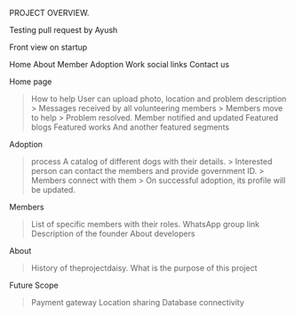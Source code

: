 PROJECT OVERVIEW.

Testing pull request by Ayush

Front view on startup

Home    About    Member  Adoption   Work   social links   Contact us

Home page
> How to help
> User can upload photo, location and problem description > Messages received by all volunteering members > Members move to help > Problem resolved.
 Member notified and updated
> Featured blogs
>Featured works
>And another featured segments

Adoption
>process
>A catalog of different dogs with their details. > Interested person can contact the members and provide government ID.  >  Members connect with them > On successful adoption, its profile will be updated.

Members
>List of specific members with their roles.
>WhatsApp group link
>Description of the founder
>About developers


About
>History of theprojectdaisy.
>What is the purpose of this project


Future Scope
>Payment gateway
>Location sharing
>Database connectivity






